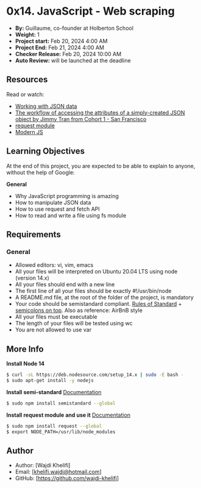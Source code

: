 # 0x14. JavaScript - Web scraping

- **By:** Guillaume, co-founder at Holberton School
- **Weight:** 1
- **Project start:** Feb 20, 2024 4:00 AM
- **Project End:** Feb 21, 2024 4:00 AM
- **Checker Release:** Feb 20, 2024 10:00 AM
- **Auto Review:** will be launched at the deadline

## Resources
Read or watch:

- [Working with JSON data](https://developer.mozilla.org/en-US/docs/Learn/JavaScript/Objects/JSON)
- [The workflow of accessing the attributes of a simply-created JSON object by Jimmy Tran from Cohort 1 - San Francisco](https://medium.com/@vietkieutie/the-workflow-of-accessing-the-attributes-of-a-simply-created-json-object-82a5b33e2319)
- [request module](https://github.com/request/request)
- [Modern JS](https://github.com/mbeaudru/modern-js-cheatsheet)

## Learning Objectives
At the end of this project, you are expected to be able to explain to anyone, without the help of Google:

**General**
- Why JavaScript programming is amazing
- How to manipulate JSON data
- How to use request and fetch API
- How to read and write a file using fs module

## Requirements
### General

- Allowed editors: vi, vim, emacs
- All your files will be interpreted on Ubuntu 20.04 LTS using node (version 14.x)
- All your files should end with a new line
- The first line of all your files should be exactly #!/usr/bin/node
- A README.md file, at the root of the folder of the project, is mandatory
- Your code should be semistandard compliant. [Rules of Standard](https://standardjs.com/rules.html) + [semicolons on top](https://github.com/standard/semistandard). Also as reference: AirBnB style
- All your files must be executable
- The length of your files will be tested using wc
- You are not allowed to use var

## More Info
**Install Node 14**

```bash
$ curl -sL https://deb.nodesource.com/setup_14.x | sudo -E bash -
$ sudo apt-get install -y nodejs
```

**Install semi-standard**
[Documentation](https://github.com/standard/semistandard)

```bash
$ sudo npm install semistandard --global
```

**Install request module and use it**
[Documentation](https://github.com/request/request)

```bash
$ sudo npm install request --global
$ export NODE_PATH=/usr/lib/node_modules
```

## Author
- Author: [Wajdi Khelifi]
- Email: [khelifi.wajdi@hotmail.com]
- GitHub: [https://github.com/wajdi-khelifi]
